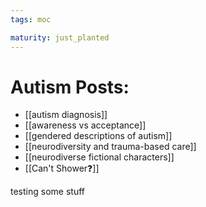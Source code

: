 ```yaml
---
tags: moc

maturity: just_planted
---
```


# Autism Posts:
- [[autism diagnosis]]
- [[awareness vs acceptance]]
- [[gendered descriptions of autism]]
- [[neurodiversity and trauma-based care]]
- [[neurodiverse fictional characters]]
- [[Can't Shower❓]]

testing some stuff
  